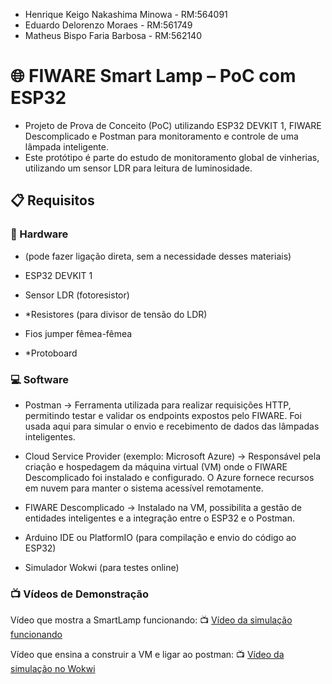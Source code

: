 - Henrique Keigo Nakashima Minowa - RM:564091
- Eduardo Delorenzo Moraes - RM:561749
- Matheus Bispo Faria Barbosa - RM:562140

# 🌐 FIWARE Smart Lamp – PoC com ESP32
- Projeto de Prova de Conceito (PoC) utilizando ESP32 DEVKIT 1, FIWARE Descomplicado e Postman para monitoramento e controle de uma lâmpada inteligente.
- Este protótipo é parte do estudo de monitoramento global de vinherias, utilizando um sensor LDR para leitura de luminosidade.

## 📋 Requisitos
### 🔧 Hardware
* (pode fazer ligação direta, sem a necessidade desses materiais)
- ESP32 DEVKIT 1

- Sensor LDR (fotoresistor)

- *Resistores (para divisor de tensão do LDR)

- Fios jumper fêmea-fêmea

- *Protoboard

### 💻 Software

- Postman → Ferramenta utilizada para realizar requisições HTTP, permitindo testar e validar os endpoints expostos pelo FIWARE. Foi usada aqui para simular o envio e recebimento de dados das lâmpadas inteligentes.

- Cloud Service Provider (exemplo: Microsoft Azure) → Responsável pela criação e hospedagem da máquina virtual (VM) onde o FIWARE Descomplicado foi instalado e configurado. O Azure fornece recursos em nuvem para manter o sistema acessível remotamente.

- FIWARE Descomplicado → Instalado na VM, possibilita a gestão de entidades inteligentes e a integração entre o ESP32 e o Postman.

- Arduino IDE ou PlatformIO (para compilação e envio do código ao ESP32)

- Simulador Wokwi (para testes online)

### 📺 Vídeos de Demonstração

Vídeo que mostra a SmartLamp funcionando: 📺 [Vídeo da simulação funcionando](https://youtu.be/d2TaLoZvgjg?si=l5Gs-5NLf_5yGnTT)

Vídeo que ensina a construir a VM e ligar ao postman: 📺 [Vídeo da simulação no Wokwi](https://www.linkedin.com/posts/diogopelinsonmoraes_fiware-iot-azure-activity-7362259978176397312-avBS?utm_source=social_share_send&utm_medium=member_desktop_web&rcm=ACoAAA4IttQBKDdr5cvPzUTzpVSkZFkQM-qKngk)

